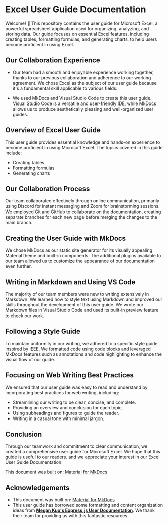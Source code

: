 # Excel User Guide Documentation

Welcome! 👋 This repository contains the user guide for Microsoft Excel, a powerful spreadsheet application used for organizing, analyzing, and storing data. Our guide focuses on essential Excel features, including creating tables, formatting formulas, and generating charts, to help users become proficient in using Excel.

## Our Collaboration Experience

- Our team had a smooth and enjoyable experience working together, thanks to our previous collaboration and adherence to our working agreement. We chose Excel as the subject of our user guide because it's a fundamental skill applicable to various fields.

- We used MkDocs and Visual Studio Code to create this user guide. Visual Studio Code is a versatile and user-friendly IDE, while MkDocs allows us to produce aesthetically pleasing and well-organized user guides.

## Overview of Excel User Guide

This user guide provides essential knowledge and hands-on experience to become proficient in using Microsoft Excel. The topics covered in this guide include:

- Creating tables
- Formatting formulas
- Generating charts

## Our Collaboration Process

Our team collaborated effectively through online communication, primarily using Discord for instant messaging and Zoom for brainstorming sessions. We employed Git and GitHub to collaborate on the documentation, creating separate branches for each new page before merging the changes to the main branch.

## Creating the User Guide with MkDocs

We chose MkDocs as our static site generator for its visually appealing Material theme and built-in components. The additional plugins available to our team allowed us to customize the appearance of our documentation even further.

## Writing in Markdown and Using VS Code

The majority of our team members were new to writing extensively in Markdown. We learned how to style text using Markdown and improved our skills throughout the development of this user guide. We wrote our Markdown files in Visual Studio Code and used its built-in preview feature to check our work.

## Following a Style Guide

To maintain uniformity in our writing, we adhered to a specific style guide inspired by IEEE. We formatted code using code blocks and leveraged MkDocs features such as annotations and code highlighting to enhance the visual flow of our guide.

## Focusing on Web Writing Best Practices

We ensured that our user guide was easy to read and understand by incorporating best practices for web writing, including:

- Streamlining our writing to be clear, concise, and complete.
- Providing an overview and conclusion for each topic.
- Using subheadings and figures to guide the reader.
- Writing in a casual tone with minimal jargon.

## Conclusion

Through our teamwork and commitment to clear communication, we created a comprehensive user guide for Microsoft Excel. We hope that this guide is useful to our readers. and we appreciate your interest in our Excel User Guide Documentation.

This document was built on: [Material for MkDocs](https://github.com/squidfunk/mkdocs-material)

## Acknowledgements

- This document was built on: [Material for MkDocs](https://github.com/squidfunk/mkdocs-material)
- This user guide has borrowed some formatting and content organization ideas from [**Megan Kuo's Express.js User Documentation**](https://megankuo.github.io/Express-User-Documentation/). We thank their team for providing us with this fantastic resources.
